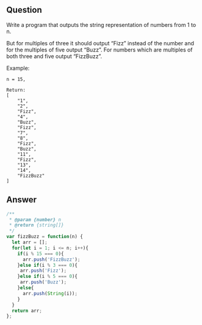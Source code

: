 ## Question

Write a program that outputs the string representation of numbers from 1 to n.

But for multiples of three it should output “Fizz” instead of the number and for the multiples of five output “Buzz”. For numbers which are multiples of both three and five output “FizzBuzz”.

Example:

```
n = 15,

Return:
[
    "1",
    "2",
    "Fizz",
    "4",
    "Buzz",
    "Fizz",
    "7",
    "8",
    "Fizz",
    "Buzz",
    "11",
    "Fizz",
    "13",
    "14",
    "FizzBuzz"
]
```

## Answer

```js
/**
 * @param {number} n
 * @return {string[]}
 */
var fizzBuzz = function(n) {
  let arr = [];
  for(let i = 1; i <= n; i++){
    if(i % 15 === 0){
      arr.push('FizzBuzz');
    }else if(i % 3 === 0){
     arr.push('Fizz');
    }else if(i % 5 === 0){
     arr.push('Buzz');
    }else{
      arr.push(String(i));
    }
  }
  return arr;
};
```